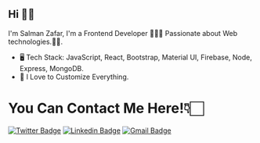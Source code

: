 
## Hi 👋🏻
I'm Salman Zafar, I'm a Frontend Developer 👨🏻‍💻 Passionate about Web technologies.🏄‍♂️.

- 🖥 Tech Stack: JavaScript, React, Bootstrap, Material UI, Firebase, Node, Express, MongoDB.
- 👻 I Love to Customize Everything.

# You Can Contact Me Here!👇🏻
[![Twitter Badge](https://img.shields.io/badge/-Salman18z-1ca0f1?style=flat-square&labelColor=1ca0f1&logo=twitter&logoColor=white&link=https://twitter.com/Salman18z)](https://twitter.com/Salman18z) [![Linkedin Badge](https://img.shields.io/badge/-Salmanz18-blue?style=flat-square&logo=Linkedin&logoColor=white&link=https://www.linkedin.com/in/salmanz18/)](https://www.linkedin.com/in/salmanz18/) [![Gmail Badge](https://img.shields.io/badge/-18salmanz@gmail.com-c14438?style=flat-square&logo=Gmail&logoColor=white&link=mailto:18salmanz@gmail.com)](mailto:18salmanz@gmail.com)
